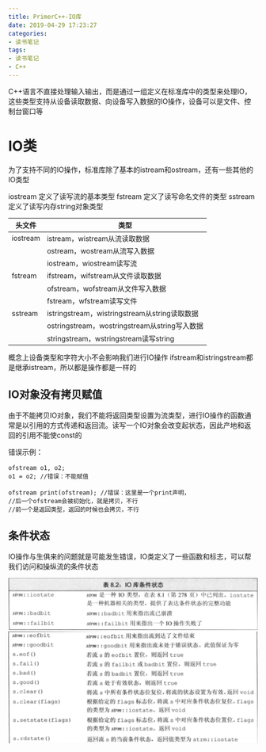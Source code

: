 ```yaml
---
title: PrimerC++-IO库
date: 2019-04-29 17:23:27
categories:
- 读书笔记
tags:
- 读书笔记
- C++
---
```


C++语言不直接处理输入输出，而是通过一组定义在标准库中的类型来处理IO，这些类型支持从设备读取数据、向设备写入数据的IO操作，设备可以是文件、控制台窗口等

# IO类

为了支持不同的IO操作，标准库除了基本的istream和ostream，还有一些其他的IO类型

iostream	定义了读写流的基本类型
fstream 	定义了读写命名文件的类型
sstream	定义了读写内存string对象类型

|	头文件	|	类型	|
|	---		|	---		|
| iostream|istream，wistream从流读取数据|
|			|ostream，wostream从流写入数据|
|			|iostream，wiostream读写流|
| fstream	|ifstream，wifstream从文件读取数据|
|			|ofstream，wofstream从文件写入数据|
|			|fstream，wfstream读写文件|
| sstream	|istringstream，wistringstream从string读取数据|
|			|ostringstream，wostringstream从string写入数据|
|			|stringstream，wstringstream读写string|

概念上设备类型和字符大小不会影响我们进行IO操作
ifstream和istringstream都是继承istream，所以都是操作都是一样的

## IO对象没有拷贝赋值

由于不能拷贝IO对象，我们不能将返回类型设置为流类型，进行IO操作的函数通常是以引用的方式传递和返回流。读写一个IO对象会改变起状态，因此产地和返回的引用不能使const的

错误示例：

```
ofstream o1, o2;
o1 = o2; //错误：不能赋值

ofstream print(ofstream); //错误：这里是一个print声明，
//后一个ofstream会被初始化，就是拷贝，不行
//前一个是返回类型，返回的时候也会拷贝，不行
```
## 条件状态

IO操作与生俱来的问题就是可能发生错误，IO类定义了一些函数和标志，可以帮我们访问和操纵流的条件状态

![IO库条件状态](/assets/images/2019-04-29IO1.png)
![IO库条件状态](/assets/images/2019-04-29IO2.png)
